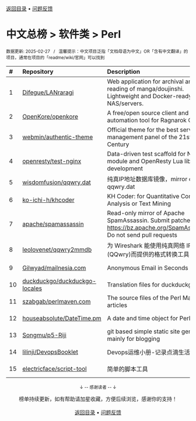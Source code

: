 <a href="https://gitee.com/GrowingGit/GitHub-Chinese-Top-Charts#github中文排行榜">返回目录</a> • <a href="/content/docs/feedback.md">问题反馈</a>

# 中文总榜 > 软件类 > Perl
<sub>数据更新: 2025-02-27&nbsp;&nbsp;&nbsp;/&nbsp;&nbsp;&nbsp;温馨提示：中文项目泛指「文档母语为中文」OR「含有中文翻译」的项目，通常在项目的「readme/wiki/官网」可以找到</sub>

|#|Repository|Description|Stars|Updated|
|:-|:-|:-|:-|:-|
|1|[Difegue/LANraragi](https://github.com/Difegue/LANraragi)|Web application for archival and reading of manga/doujinshi. Lightweight and Docker-ready for NAS/servers.|2405|2025-02-20|
|2|[OpenKore/openkore](https://github.com/OpenKore/openkore)|A free/open source client and automation tool for Ragnarok Online|1308|2025-02-10|
|3|[webmin/authentic-theme](https://github.com/webmin/authentic-theme)|Official theme for the best server management panel of the 21st Century|948|2025-02-21|
|4|[openresty/test-nginx](https://github.com/openresty/test-nginx)|Data-driven test scaffold for Nginx C module and OpenResty Lua library development|443|2025-02-20|
|5|[wisdomfusion/qqwry.dat](https://github.com/wisdomfusion/qqwry.dat)|纯真IP地址数据库镜像，mirror of qqwry.dat|394|2024-09-19|
|6|[ko-ichi-h/khcoder](https://github.com/ko-ichi-h/khcoder)|KH Coder: for Quantitative Content Analysis or Text Mining|312|2025-01-31|
|7|[apache/spamassassin](https://github.com/apache/spamassassin)|Read-only mirror of Apache SpamAssassin. Submit patches to https://bz.apache.org/SpamAssassin/. Do not send pull requests|283|2025-02-26|
|8|[leolovenet/qqwry2mmdb](https://github.com/leolovenet/qqwry2mmdb)|为 Wireshark 能使用纯真网络 IP 数据库(QQwry)而提供的格式转换工具|164|2024-10-01|
|9|[Gilwyad/mailnesia.com](https://github.com/Gilwyad/mailnesia.com)|Anonymous Email in Seconds|106|2024-11-29|
|10|[duckduckgo/duckduckgo-locales](https://github.com/duckduckgo/duckduckgo-locales)|Translation files for duckduckgo.com|99|2025-02-26|
|11|[szabgab/perlmaven.com](https://github.com/szabgab/perlmaven.com)|The source files of the Perl Maven articles|70|2025-02-06|
|12|[houseabsolute/DateTime.pm](https://github.com/houseabsolute/DateTime.pm)|A date and time object for Perl|46|2025-02-19|
|13|[Songmu/p5-Riji](https://github.com/Songmu/p5-Riji)|git based simple static site generator mainly for blogging|25|2024-12-31|
|14|[lilinji/DevopsBooklet](https://github.com/lilinji/DevopsBooklet)|Devops运维小册-记录点滴生活|15|2025-01-13|
|15|[electricface/script-tool](https://github.com/electricface/script-tool)|简单的脚本工具|4|2024-11-06|

<div align="center">
    <p><sub>↓ -- 感谢读者 -- ↓</sub></p>
    榜单持续更新，如有帮助请加星收藏，方便后续浏览，感谢你的支持！
</div>

<br/>

<div align="center"><a href="https://gitee.com/GrowingGit/GitHub-Chinese-Top-Charts#github中文排行榜">返回目录</a> • <a href="/content/docs/feedback.md">问题反馈</a></div>
